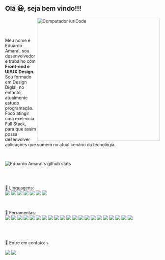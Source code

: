 ## Olá 😃, seja bem vindo!!!

<img src="https://raw.githubusercontent.com/MicaelliMedeiros/micaellimedeiros/master/image/computer-illustration.png" min-width="400px" max-width="400px" width="400px" align="right" alt="Computador iuriCode">
<br>
<br>
<br>
<p align="left"> 
  Meu nome é Eduardo Amaral, sou desenvolvedor e trabalho com <strong>Front-end e UI/UX Design</strong>.<br>
  Sou formado em Design Digial, no entanto, atualmente estudo programação. Foco atingir uma exelencia Full Stack, para que assim possa desenvolver aplicações que somem no atual cenário da tecnológia.
</p>
<br>

![Eduardo Amaral's github stats](https://github-readme-stats.vercel.app/api?username=SrAmaral&show_icons=true&theme=dracula&hide=stars)

<br>
<br>
<p align="left">
  🦄 Linguagens: </strong>
<br>


<img src = "https://img.shields.io/badge/-HTML5-E34F26?style=flat&logo=html5&logoColor=white"> 
<img src = "https://img.shields.io/badge/-CSS3-1572B6?style=flat&logo=css3&logoColor=white">
<img src = "https://img.shields.io/badge/-Type%20Script-007ACC?style=flat&logo=TypeScript&logoColor=ffffff"> 
<img src="https://img.shields.io/badge/-JavaScript-eed718?style=flat&logo=javascript&logoColor=ffffff">
<img src="http://img.shields.io/badge/-Java-F89820?style=flat&logo=java&logoColor=white"> <img src="https://img.shields.io/badge/-C%20&%20C++-659ad2?style=flat&logo=c%2B%2B&logoColor=ffffff"> <img src="https://img.shields.io/badge/-Python-black?style=flat&logo=python&logoColor=white">
</p>
<br>
<p align="left">
  💼 Ferramentas: </strong>
<br>
<img src="https://img.shields.io/badge/-Yarn-2C8EBB?style=flat&logo=Yarn&logoColor=ffffff">
<img src="https://img.shields.io/badge/-Sass-CC6699?style=flat&logo=sass&logoColor=ffffff">
<img src="https://img.shields.io/badge/-Styles%20Components-DB7093?style=flat&logo=styled-components&logoColor=ffffff">
<img src="https://img.shields.io/badge/-Next.js-000000?style=flat&logo=Next.js&logoColor=ffffff">
<img src="https://img.shields.io/badge/-React-336791?style=flat&logo=react&logoColor=00c8ff">
<img src="https://img.shields.io/badge/-Cypress-17202C?style=flat&logo=Cypress&logoColor=ffffff">
<img src="https://img.shields.io/badge/-Storybook-FF4785?style=flat&logo=Storybook&logoColor=ffffff">
<img src="https://img.shields.io/badge/-Strapi-2E7EEA?style=flat&logo=Strapi&logoColor=ffffff">
<img src="https://img.shields.io/badge/-Apollo-311C87?style=flat&logo=Apollo%20GraphQL&logoColor=ffffff">
<img src="https://img.shields.io/badge/-Jest-C21325?style=flat&logo=Jest&logoColor=ffffff">
<img src="https://img.shields.io/badge/-Testing%20Library-inactive?style=flat&logo=Octopus%20Deploy&logoColor=ffffff">
<img src="https://img.shields.io/badge/-PostgreSQL-336791?style=flat&logo=PostgreSQLl&logoColor=FFFFFF">
<img src="https://img.shields.io/badge/-Yarn-2C8EBB?style=flat&logo=sqlite&logoColor=ffffff">
<img src="https://img.shields.io/badge/-Express.js-787878?style=flat">
<img src="https://img.shields.io/badge/-Node.js-339933?style=flat&logo=Node.js&logoColor=white">
<img src="https://img.shields.io/badge/-Progressive Web Apps-5A0FC8?style=flat">
<img src="http://img.shields.io/badge/-Git-F05032?style=flat&logo=git&logoColor=FFFFFF">
<img src="http://img.shields.io/badge/-Github-181717?style=flat&logo=github&logoColor=FFFFFF">
<img src="http://img.shields.io/badge/-VS%20Code-007ACC?style=flat&logo=visual%20studio%20code&logoColor=white">
<img src="http://img.shields.io/badge/-Heroku-430098?style=flat&logo=heroku&logoColor=white">
<img src="http://img.shields.io/badge/-Vercel-black?style=flat&logo=vercel&logoColor=white">
</p>
<br>
<br>
<p align="left">
  💌 Entre em contato: ⤵️
</p>
<p align="left">
  <a href="edu.amaral8@gmail.com" alt="Gmail">
  <img src="https://img.shields.io/badge/-Gmail-D14836?style=flat&logo=gmail&logoColor=white&link=edu.amaral8@gmail.com" /></a>
  <a href="https://www.linkedin.com/in/eduardo-amaral-08/" alt="Linkedin">
  <img src="https://img.shields.io/badge/-Linkedin-0077B5?style=flat&logo=Linkedin&logoColor=white&link=https://www.linkedin.com/in/eduardo-amaral-4a6272189/" /></a>
</p>  
